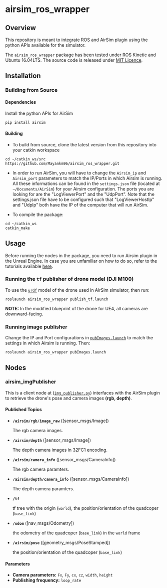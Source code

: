# airsim_ros_wrapper

## Overview

This repository is meant to integrate ROS and AirSim plugin using the python APIs available for the simulator.

The `airsim_ros_wrapper` package has been tested under ROS Kinetic and Ubuntu 16.04LTS. The source code is released under [MIT Licence](LICENSE).

## Installation

### Building from Source

#### Dependencies

Install the python APIs for AirSim
```
pip install airsim
```

#### Building
* To build from source, clone the latest version from this repository into your catkin workspace
```
cd ~/catkin_ws/src
https://github.com/Mayankm96/airsim_ros_wrapper.git
```
* In order to run AirSim, you will have to change the `Airsim_ip` and `Airsim_port` parameters to match the IP/Ports in which Airsim is running. All these informations can be found in the `settings.json` file (located at `~/Documents/AirSim`) for your Airsim configuration. The ports you are looking for are the "LogViewerPort" and the "UdpPort". Note that the settings.json file have to be configured such that "LogViewerHostIp" and "UdpIp" both have the IP of the computer that will run AirSim.

* To compile the package:
```
cd ~/catkin_ws
catkin_make
```

## Usage

Before running the nodes in the package, you need to run Airsim plugin in the Unreal Engine. In case you are unfamiliar on how to do so, refer to the tutorials available [here](https://github.com/Microsoft/AirSim#tutorials).

### Running the `tf` publisher of drone model (DJI M100)

To use the [`urdf`](urdf) model of the drone used in AirSim simulator, then run:
```
roslaunch airsim_ros_wrapper publish_tf.launch
```

__NOTE:__ In the modified blueprint of the drone for UE4, all cameras are downward-facing.

### Running image publisher

Change the IP and Port configurations in [`pubImages.launch`](launch/pubImages.launch)  to match the settings in which Airsim is running. Then:
```
roslaunch airsim_ros_wrapper pubImages.launch
```

## Nodes

### airsim_imgPublisher

This is a client node at ([`img_publisher.py`](scripts/img_publisher.py)) interfaces with the AirSim plugin to retrieve the drone's pose and camera images **(rgb, depth)**.

#### Published Topics

* **`/airsim/rgb/image_raw`** ([sensor_msgs/Image])

	The rgb camera images.

* **`/airsim/depth`** ([sensor_msgs/Image])

	The depth camera images in 32FC1 encoding.

* **`/airsim/camera_info`** ([sensor_msgs/CameraInfo])

  The rgb camera paramters.

* **`/airsim/depth/camera_info`** ([sensor_msgs/CameraInfo])

  The depth camera paramters.

* **`/tf`**

  tf tree with the origin (`world`), the position/orientation of the quadcoper (`base_link`)

* **`/odom`** ([nav_msgs/Odometry])

  the odometry of the quadcoper (`base_link`) in the `world` frame

* **`/airsim/pose`** ([geometry_msgs/PoseStamped])

  the position/orientation of the quadcoper (`base_link`)

#### Parameters
* **Camera parameters:** `Fx`, `Fy`, `cx`, `cz`, `width`, `height`
* **Publishing frequency:** `loop_rate`
